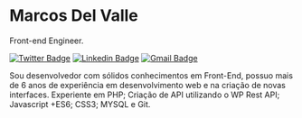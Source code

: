 # Marcos Del Valle 

Front-end Engineer.

[![Twitter Badge](https://img.shields.io/badge/-@faladelvalle-F53838?style=flat-square&labelColor=F53838&logo=twitter&logoColor=white&link=https://twitter.com/faladelvalle)](https://twitter.com/faladelvalle) 
[![Linkedin Badge](https://img.shields.io/badge/-Marcos%20Del%20Valle-F53838?style=flat-square&logo=Linkedin&logoColor=white&link=https://www.linkedin.com/in/mansodelvalle/)](https://www.linkedin.com/in/mansodelvalle/) 
[![Gmail Badge](https://img.shields.io/badge/-mdvconsul@gmail.com-F53838?style=flat-square&logo=Gmail&logoColor=white&link=mailto:mdvconsul@gmail.com)](mailto:mdvconsul@gmail.com)

Sou desenvolvedor com sólidos conhecimentos em Front-End, possuo mais de 6 anos de experiência em desenvolvimento web e na criação de novas interfaces. Experiente em PHP; Criação de API utilizando o WP Rest API; Javascript +ES6; CSS3; MYSQL e Git.
